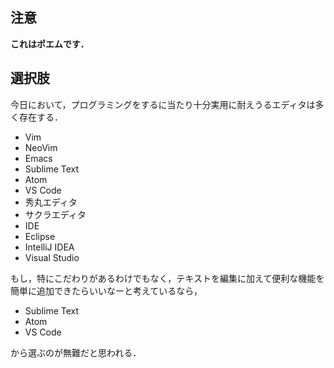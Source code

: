 ## 注意
**これはポエムです．**

## 選択肢
今日において，プログラミングをするに当たり十分実用に耐えうるエディタは多く存在する．

- Vim
- NeoVim
- Emacs
- Sublime Text
- Atom
- VS Code
- 秀丸エディタ
- サクラエディタ
- IDE
- Eclipse
- IntelliJ IDEA
- Visual Studio
   
もし，特にこだわりがあるわけでもなく，テキストを編集に加えて便利な機能を簡単に追加できたらいいなーと考えているなら，

- Sublime Text
- Atom
- VS Code

から選ぶのが無難だと思われる．
